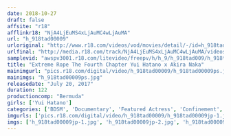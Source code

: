 ```yaml
---
date: 2018-10-27
draft: false
affsite: "r18"
afflinkr18: "NjA4LjEuMS4xLjAuMC4wLjAuMA"
url: "h_918tad00009"
urloriginal: "http://www.r18.com/videos/vod/movies/detail/-/id=h_918tad00009"
urlfinal: "http://media.r18.com/track/NjA4LjEuMS4xLjAuMC4wLjAuMA/videos/vod/movies/detail/-/id=h_918tad00009"
samplevid: "awspv3001.r18.com/litevideo/freepv/h/h_9/h_918tad009/h_918tad009_dmb_w.mp4"
title: "Extreme Rope The Fourth Chapter Yui Hatano x Akira Naka"
mainimgurl: "pics.r18.com/digital/video/h_918tad00009/h_918tad00009ps.jpg"
mainimgs: "h_918tad00009ps.jpg"
releasedate: "July 20, 2017"
duration: 122
productioncomp: "Bermuda"
girls: ['Yui Hatano']
categories: ['BDSM', 'Documentary', 'Featured Actress', 'Confinement', 'Urination', 'Bondage', 'Hi-Def']
imgurls: ['pics.r18.com/digital/video/h_918tad00009/h_918tad00009jp-1.jpg', 'pics.r18.com/digital/video/h_918tad00009/h_918tad00009jp-2.jpg', 'pics.r18.com/digital/video/h_918tad00009/h_918tad00009jp-3.jpg', 'pics.r18.com/digital/video/h_918tad00009/h_918tad00009jp-4.jpg', 'pics.r18.com/digital/video/h_918tad00009/h_918tad00009jp-5.jpg', 'pics.r18.com/digital/video/h_918tad00009/h_918tad00009jp-6.jpg', 'pics.r18.com/digital/video/h_918tad00009/h_918tad00009jp-7.jpg', 'pics.r18.com/digital/video/h_918tad00009/h_918tad00009jp-8.jpg', 'pics.r18.com/digital/video/h_918tad00009/h_918tad00009jp-9.jpg', 'pics.r18.com/digital/video/h_918tad00009/h_918tad00009jp-10.jpg', 'pics.r18.com/digital/video/h_918tad00009/h_918tad00009jp-11.jpg', 'pics.r18.com/digital/video/h_918tad00009/h_918tad00009jp-12.jpg', 'pics.r18.com/digital/video/h_918tad00009/h_918tad00009jp-13.jpg', 'pics.r18.com/digital/video/h_918tad00009/h_918tad00009jp-14.jpg', 'pics.r18.com/digital/video/h_918tad00009/h_918tad00009jp-15.jpg', 'pics.r18.com/digital/video/h_918tad00009/h_918tad00009jp-16.jpg', 'pics.r18.com/digital/video/h_918tad00009/h_918tad00009jp-17.jpg', 'pics.r18.com/digital/video/h_918tad00009/h_918tad00009jp-18.jpg', 'pics.r18.com/digital/video/h_918tad00009/h_918tad00009jp-19.jpg', 'pics.r18.com/digital/video/h_918tad00009/h_918tad00009jp-20.jpg']
imgs: ['h_918tad00009jp-1.jpg', 'h_918tad00009jp-2.jpg', 'h_918tad00009jp-3.jpg', 'h_918tad00009jp-4.jpg', 'h_918tad00009jp-5.jpg', 'h_918tad00009jp-6.jpg', 'h_918tad00009jp-7.jpg', 'h_918tad00009jp-8.jpg', 'h_918tad00009jp-9.jpg', 'h_918tad00009jp-10.jpg', 'h_918tad00009jp-11.jpg', 'h_918tad00009jp-12.jpg', 'h_918tad00009jp-13.jpg', 'h_918tad00009jp-14.jpg', 'h_918tad00009jp-15.jpg', 'h_918tad00009jp-16.jpg', 'h_918tad00009jp-17.jpg', 'h_918tad00009jp-18.jpg', 'h_918tad00009jp-19.jpg', 'h_918tad00009jp-20.jpg']
---
```


